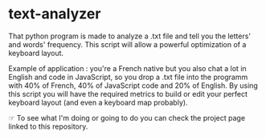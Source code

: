 # text-analyzer

That python program is made to analyze a .txt file and tell you the letters' and words' frequency. This script will allow a powerful optimization of a keyboard layout.

Example of application : you're a French native but you also chat a lot in English and code in JavaScript, so you drop a .txt file into the programm with 40% of French, 40% of JavaScript code and 20% of English. By using this script you will have the required metrics to build or edit your perfect keyboard layout (and even a keyboard map probably).

☞ To see what I'm doing or going to do you can check the project page linked to this repository.

